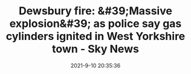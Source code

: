 ---
"title": "Dewsbury fire: &amp;#39;Massive explosion&amp;#39; as police say gas cylinders ignited in West Yorkshire town - Sky News"
"date": "2021-9-10 20:35:36"
"feed_name": "GOOGLENEWSINDUSTRIAL"
"feed_website": "https://news.google.com/search?q=industrial%2Bincident&hl=en-US&gl=US&ceid=US:en"
"feed_rss": "https://news.google.com/rss/search?q=industrial%2Bincident&hl=en-US&gl=US&ceid=US:en"
"link": "https://news.sky.com/story/dewsbury-fire-massive-explosion-as-police-say-gas-cylinders-ignited-in-west-yorkshire-town-12404316"
"file": "_posts/2021-1-1-ba97465d5beffd1fb28ac66231729db5c01c44e8.md"
"accident": "1"
"drilling": "0"
"dead": "0"
"injured": "0"
---